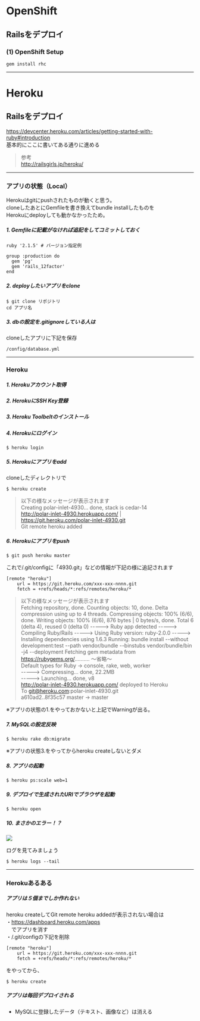 
# OpenShift

## Railsをデプロイ

### (1) OpenShift Setup  
```
gem install rhc
```


- - - 


# Heroku

## Railsをデプロイ

https://devcenter.heroku.com/articles/getting-started-with-ruby#introduction  
基本的にここに書いてある通りに進める
> 参考  
http://railsgirls.jp/heroku/

- - - 

### アプリの状態（Local）
Herokuはgitにpushされたものが動くと思う。  
cloneしたあとにGemfileを書き換えてbundle installしたものを  
Herokuにdeployしても動かなかったため。


##### 1. Gemfileに記載がなければ追記をしてコミットしておく
```
ruby '2.1.5' # バージョン指定例

group :production do
  gem 'pg'
  gem 'rails_12factor'
end
```

##### 2. deployしたいアプリをclone
```
$ git clone リポジトリ
cd アプリ名
```

##### 3. dbの設定を.gitignoreしている人は
cloneしたアプリに下記を保存
```
/config/database.yml
```

- - -  

### Heroku

##### 1. Herokuアカウント取得

##### 2. HerokuにSSH Key登録

##### 3. Heroku Toolbeltのインストール

##### 4. Herokuにログイン
```
$ heroku login
```

##### 5. Herokuにアプリをadd
cloneしたディレクトリで  
```
$ heroku create
```
> 以下の様なメッセージが表示されます  
Creating polar-inlet-4930... done, stack is cedar-14  
http://polar-inlet-4930.herokuapp.com/ | https://git.heroku.com/polar-inlet-4930.git  
Git remote heroku added  



##### 6. Herokuにアプリをpush

```
$ git push heroku master
```

これで/.git/configに「4930.git」などの情報が下記の様に追記されます  
```
[remote "heroku"]
	url = https://git.heroku.com/xxx-xxx-nnnn.git
	fetch = +refs/heads/*:refs/remotes/heroku/*
```

> 以下の様なメッセージが表示されます  
Fetching repository, done.
Counting objects: 10, done.
Delta compression using up to 4 threads.
Compressing objects: 100% (6/6), done.
Writing objects: 100% (6/6), 876 bytes | 0 bytes/s, done.
Total 6 (delta 4), reused 0 (delta 0)
-----> Ruby app detected
-----> Compiling Ruby/Rails
-----> Using Ruby version: ruby-2.0.0
-----> Installing dependencies using 1.6.3
       Running: bundle install --without development:test --path vendor/bundle --binstubs vendor/bundle/bin -j4 --deployment
       Fetching gem metadata from https://rubygems.org/..........
       〜省略〜  
       Default types for Ruby  -> console, rake, web, worker  
-----> Compressing... done, 22.2MB  
-----> Launching... done, v8  
       http://polar-inlet-4930.herokuapp.com/ deployed to Heroku  
To git@heroku.com:polar-inlet-4930.git  
   a610ad2..8f35c57  master -> master  

※アプリの状態の1.をやっておかないと上記でWarningが出る。

##### 7. MySQLの設定反映
```
$ heroku rake db:migrate
```
※アプリの状態3.をやってからheroku createしないとダメ

##### 8. アプリの起動
```
$ heroku ps:scale web=1
```

##### 9. デプロイで生成されたURIでブラウザを起動
```
$ heroku open
```

##### 10. まさかのエラー！？

![](http://i.gyazo.com/86fe1a4615be2d3930d6833998249e21.png)  

ログを見てみましょう
```
$ heroku logs --tail
```

- - - 

### Herokuあるある

##### アプリは５個までしか作れない
heroku createしてGit remote heroku addedが表示されない場合は  
・https://dashboard.heroku.com/apps  
　でアプリを消す  
・/.git/configの下記を削除  
```  
[remote "heroku"]  
	url = https://git.heroku.com/xxx-xxx-nnnn.git  
	fetch = +refs/heads/*:refs/remotes/heroku/*  
```  
をやってから、
```  
$ heroku create
```  

##### アプリは毎回デプロイされる

* MySQLに登録したデータ（テキスト、画像など）は消える



